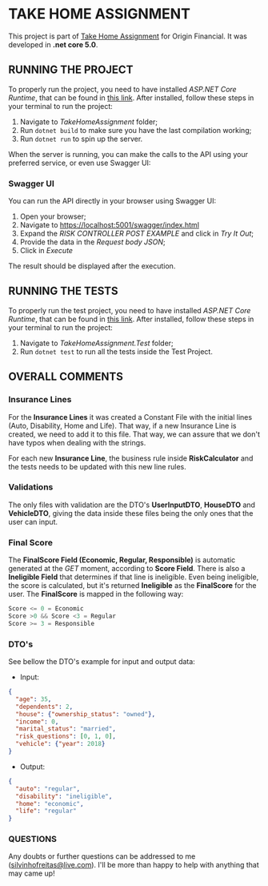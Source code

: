# TAKE HOME ASSIGNMENT

This project is part of [Take Home Assignment](https://github.com/OriginFinancial/origin-backend-take-home-assignment) for Origin Financial.
It was developed in **.net core 5.0**.

## RUNNING THE PROJECT

To properly run the project, you need to have installed *ASP.NET Core Runtime*, that can be found in [this link](https://dotnet.microsoft.com/download/dotnet/5.0).
After installed, follow these steps in your terminal to run the project:

1) Navigate to *TakeHomeAssignment* folder;
2) Run ``dotnet build`` to make sure you have the last compilation working;
3) Run ``dotnet run`` to spin up the server.

When the server is running, you can make the calls to the API using your preferred service, or even use Swagger UI:

### Swagger UI

You can run the API directly in your browser using Swagger UI:

1) Open your browser;
2) Navigate to [https://localhost:5001/swagger/index.html](https://localhost:5001/swagger/index.html)
3) Expand the *RISK CONTROLLER POST EXAMPLE* and click in *Try It Out*;
4) Provide the data in the *Request body JSON*;
5) Click in *Execute*

The result should be displayed after the execution.
    
## RUNNING THE TESTS

To properly run the test project, you need to have installed *ASP.NET Core Runtime*, that can be found in [this link](https://dotnet.microsoft.com/download/dotnet/5.0).
After installed, follow these steps in your terminal to run the project:

1) Navigate to *TakeHomeAssignment.Test* folder;
2) Run ``dotnet test`` to run all the tests inside the Test Project.

## OVERALL COMMENTS

### Insurance Lines
For the **Insurance Lines** it was created a Constant File with the initial lines (Auto, Disability, Home and Life).
That way, if a new Insurance Line is created, we need to add it to this file. That way, we can assure that we don't have typos when dealing with the strings.

For each new **Insurance Line**, the business rule inside **RiskCalculator** and the tests needs to be updated with this new line rules.

### Validations
The only files with validation are the DTO's **UserInputDTO**, **HouseDTO** and **VehicleDTO**, giving the data inside these files being the only ones that the user can input.

### Final Score
The **FinalScore Field (Economic, Regular, Responsible)** is automatic generated at the *GET* moment, according to **Score Field**. There is also a **Ineligible Field** that determines if that line is ineligible.
Even being ineligible, the score is calculated, but it's returned **Ineligible** as the **FinalScore** for the user.
The **FinalScore** is mapped in the following way:

```c#
Score <= 0 = Economic
Score >0 && Score <3 = Regular
Score >= 3 = Responsible
```

### DTO's
See bellow the DTO's example for input and output data:

- Input:

```json
{
  "age": 35,
  "dependents": 2,
  "house": {"ownership_status": "owned"},
  "income": 0,
  "marital_status": "married",
  "risk_questions": [0, 1, 0],
  "vehicle": {"year": 2018}
}
```

- Output:

```json
{
  "auto": "regular",
  "disability": "ineligible",
  "home": "economic",
  "life": "regular"
}
```

### QUESTIONS

Any doubts or further questions can be addressed to me (silvinhofreitas@live.com).
I'll be more than happy to help with anything that may came up!